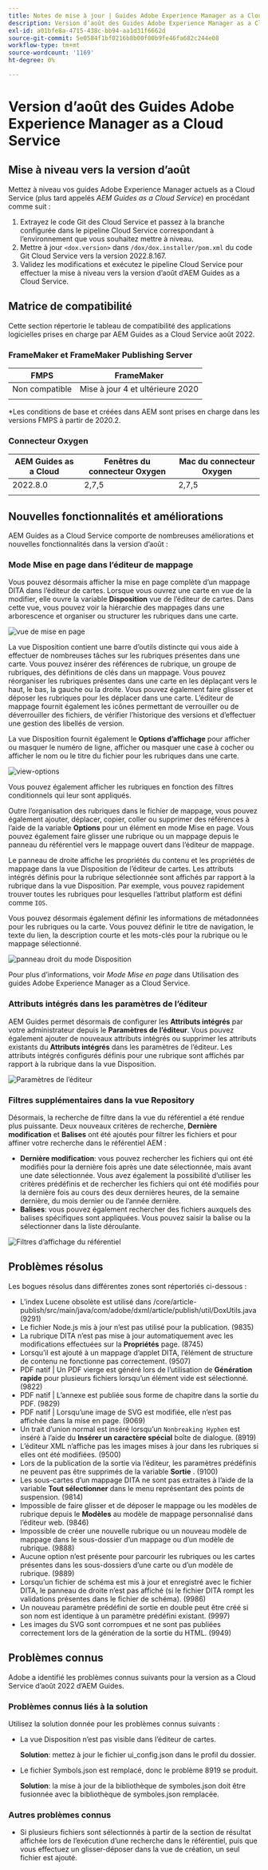 ```yaml
---
title: Notes de mise à jour | Guides Adobe Experience Manager as a Cloud Service, version d’août 2022
description: Version d’août des Guides Adobe Experience Manager as a Cloud Service
exl-id: a01bfe8a-4715-438c-bb94-aa1d31f6662d
source-git-commit: 5e0584f1bf0216b8b00f00b9fe46fa682c244e08
workflow-type: tm+mt
source-wordcount: '1169'
ht-degree: 0%

---
```


# Version d’août des Guides Adobe Experience Manager as a Cloud Service

## Mise à niveau vers la version d’août

Mettez à niveau vos guides Adobe Experience Manager actuels as a Cloud Service (plus tard appelés *AEM Guides as a Cloud Service*) en procédant comme suit :
1. Extrayez le code Git des Cloud Service et passez à la branche configurée dans le pipeline Cloud Service correspondant à l’environnement que vous souhaitez mettre à niveau.
1. Mettre à jour `<dox.version>` dans `/dox/dox.installer/pom.xml` du code Git Cloud Service vers la version 2022.8.167.
1. Validez les modifications et exécutez le pipeline Cloud Service pour effectuer la mise à niveau vers la version d’août d’AEM Guides as a Cloud Service.

## Matrice de compatibilité

Cette section répertorie le tableau de compatibilité des applications logicielles prises en charge par AEM Guides as a Cloud Service août 2022.

### FrameMaker et FrameMaker Publishing Server

| FMPS | FrameMaker |
| --- | --- |
| Non compatible | Mise à jour 4 et ultérieure 2020 |
| | |

*Les conditions de base et créées dans AEM sont prises en charge dans les versions FMPS à partir de 2020.2.

### Connecteur Oxygen

| AEM Guides as a Cloud | Fenêtres du connecteur Oxygen | Mac du connecteur Oxygen |
| --- | --- | --- |
| 2022.8.0 | 2,7,5 | 2,7,5 |
|  |  |  |


## Nouvelles fonctionnalités et améliorations

AEM Guides as a Cloud Service comporte de nombreuses améliorations et nouvelles fonctionnalités dans la version d’août :

### Mode Mise en page dans l’éditeur de mappage

Vous pouvez désormais afficher la mise en page complète d’un mappage DITA dans l’éditeur de cartes. Lorsque vous ouvrez une carte en vue de la modifier, elle ouvre la variable **Disposition** vue de l’éditeur de cartes. Dans cette vue, vous pouvez voir la hiérarchie des mappages dans une arborescence et organiser ou structurer les rubriques dans une carte.

![vue de mise en page](assets/layout-view-map.png)

La vue Disposition contient une barre d’outils distincte qui vous aide à effectuer de nombreuses tâches sur les rubriques présentes dans une carte.
Vous pouvez insérer des références de rubrique, un groupe de rubriques, des définitions de clés dans un mappage. Vous pouvez réorganiser les rubriques présentes dans une carte en les déplaçant vers le haut, le bas, la gauche ou la droite. Vous pouvez également faire glisser et déposer les rubriques pour les déplacer dans une carte. L’éditeur de mappage fournit également les icônes permettant de verrouiller ou de déverrouiller des fichiers, de vérifier l’historique des versions et d’effectuer une gestion des libellés de version.


La vue Disposition fournit également le **Options d’affichage** pour afficher ou masquer le numéro de ligne, afficher ou masquer une case à cocher ou afficher le nom ou le titre du fichier pour les rubriques dans une carte.


![view-options](assets/view-options.png)

Vous pouvez également afficher les rubriques en fonction des filtres conditionnels qui leur sont appliqués.

Outre l’organisation des rubriques dans le fichier de mappage, vous pouvez également ajouter, déplacer, copier, coller ou supprimer des références à l’aide de la variable **Options** pour un élément en mode Mise en page. Vous pouvez également faire glisser une rubrique ou un mappage depuis le panneau du référentiel vers le mappage ouvert dans l’éditeur de mappage.

Le panneau de droite affiche les propriétés du contenu et les propriétés de mappage dans la vue Disposition de l’éditeur de cartes. Les attributs intégrés définis pour la rubrique sélectionnée sont affichés par rapport à la rubrique dans la vue Disposition. Par exemple, vous pouvez rapidement trouver toutes les rubriques pour lesquelles l’attribut platform est défini comme `IOS`.

Vous pouvez désormais également définir les informations de métadonnées pour les rubriques ou la carte. Vous pouvez définir le titre de navigation, le texte du lien, la description courte et les mots-clés pour la rubrique ou le mappage sélectionné.

![panneau droit du mode Disposition](assets/layout-inline-attributes.png)

Pour plus d’informations, voir *Mode Mise en page* dans Utilisation des guides Adobe Experience Manager as a Cloud Service.

### Attributs intégrés dans les paramètres de l’éditeur

AEM Guides permet désormais de configurer les **Attributs intégrés** par votre administrateur depuis le **Paramètres de l’éditeur**. Vous pouvez également ajouter de nouveaux attributs intégrés ou supprimer les attributs existants du **Attributs intégrés** dans les paramètres de l’éditeur.
Les attributs intégrés configurés définis pour une rubrique sont affichés par rapport à la rubrique dans la vue Disposition.

![Paramètres de l’éditeur](assets/editor-settings-inline-attributes.png)


### Filtres supplémentaires dans la vue Repository

Désormais, la recherche de filtre dans la vue du référentiel a été rendue plus puissante. Deux nouveaux critères de recherche, **Dernière modification** et **Balises** ont été ajoutés pour filtrer les fichiers et pour affiner votre recherche dans le référentiel AEM :
* **Dernière modification**: vous pouvez rechercher les fichiers qui ont été modifiés pour la dernière fois après une date sélectionnée, mais avant une date sélectionnée. Vous avez également la possibilité d’utiliser les critères prédéfinis et de rechercher les fichiers qui ont été modifiés pour la dernière fois au cours des deux dernières heures, de la semaine dernière, du mois dernier ou de l’année dernière.
* **Balises**: vous pouvez également rechercher des fichiers auxquels des balises spécifiques sont appliquées. Vous pouvez saisir la balise ou la sélectionner dans la liste déroulante.

![Filtres d’affichage du référentiel](assets/repo-filter-search.png)


## Problèmes résolus

Les bogues résolus dans différentes zones sont répertoriés ci-dessous :

* L’index Lucene obsolète est utilisé dans /core/article-publish/src/main/java/com/adobe/dxml/article/publish/util/DoxUtils.java (9291)
* Le fichier Node.js mis à jour n’est pas utilisé pour la publication. (9835)
* La rubrique DITA n’est pas mise à jour automatiquement avec les modifications effectuées sur la **Propriétés** page. (8745)
* Lorsqu’il est ajouté à un mappage d’applet DITA, l’élément de structure de contenu ne fonctionne pas correctement. (9507)
* PDF natif | Un PDF vierge est généré lors de l’utilisation de **Génération rapide** pour plusieurs fichiers lorsqu’un élément vide est sélectionné. (9822)
* PDF natif | L’annexe est publiée sous forme de chapitre dans la sortie du PDF. (9829)
* PDF natif | Lorsqu’une image de SVG est modifiée, elle n’est pas affichée dans la mise en page. (9069)
* Un trait d’union normal est inséré lorsqu’un `Nonbreaking Hyphen` est inséré à l’aide du **Insérer un caractère spécial** boîte de dialogue. (8919)
* L’éditeur XML n’affiche pas les images mises à jour dans les rubriques si elles ont été modifiées. (9500)
* Lors de la publication de la sortie via l’éditeur, les paramètres prédéfinis ne peuvent pas être supprimés de la variable **Sortie** . (9100)
* Les sous-cartes d’un mappage DITA ne sont pas extraites à l’aide de la variable **Tout sélectionner** dans le menu représentant des points de suspension. (9814)
* Impossible de faire glisser et de déposer le mappage ou les modèles de rubrique depuis le **Modèles** au modèle de mappage personnalisé dans l’éditeur web. (9846)
* Impossible de créer une nouvelle rubrique ou un nouveau modèle de mappage dans le sous-dossier d’un mappage ou d’un modèle de rubrique. (9888)
* Aucune option n’est présente pour parcourir les rubriques ou les cartes présentes dans les sous-dossiers d’une carte ou d’un modèle de rubrique. (9889)
* Lorsqu’un fichier de schéma est mis à jour et enregistré avec le fichier DITA, le panneau de droite n’est pas affiché (si le fichier DITA rompt les validations présentes dans le fichier de schéma). (9986)
* Un nouveau paramètre prédéfini de sortie en double peut être créé si son nom est identique à un paramètre prédéfini existant. (9997)
* Les images du SVG sont corrompues et ne sont pas publiées correctement lors de la génération de la sortie du HTML. (9949)


## Problèmes connus

Adobe a identifié les problèmes connus suivants pour la version as a Cloud Service d’août 2022 d’AEM Guides.

### Problèmes connus liés à la solution

Utilisez la solution donnée pour les problèmes connus suivants :

* La vue Disposition n’est pas visible dans l’éditeur de cartes.

  **Solution**: mettez à jour le fichier ui_config.json dans le profil du dossier.

* Le fichier Symbols.json est remplacé, donc le problème 8919 se produit.

  **Solution**: la mise à jour de la bibliothèque de symboles.json doit être fusionnée avec la bibliothèque de symboles.json remplacée.

### Autres problèmes connus

* Si plusieurs fichiers sont sélectionnés à partir de la section de résultat affichée lors de l’exécution d’une recherche dans le référentiel, puis que vous effectuez un glisser-déposer dans la vue de création, un seul fichier est ajouté.
